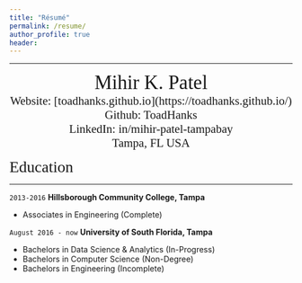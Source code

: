 ```yaml
---
title: "Résumé"
permalink: /resume/
author_profile: true
header: 
---
```

- - - -

<center><span style="font-family:Didot; font-size:2.5em;">Mihir K. Patel</span></center>
<center><span style="font-family:Didot; font-size:1.5em;">Website: [toadhanks.github.io](https://toadhanks.github.io/)</span></center>
<center><span style="font-family:Didot; font-size:1.5em;">Github: ToadHanks</span></center>
<center><span style="font-family:Didot; font-size:1.5em;">LinkedIn: in/mihir-patel-tampabay</span></center>
<center><span style="font-family:Didot; font-size:1.5em;">Tampa, FL USA
</span></center>

<span style="font-family:Didot; font-size:2em;">Education</span>
<br />

- - - -

`2013-2016`
__Hillsborough Community College, Tampa__

- Associates in Engineering (Complete)

`August 2016 - now`
__University of South Florida, Tampa__

- Bachelors in Data Science & Analytics (In-Progress)
- Bachelors in Computer Science (Non-Degree)
- Bachelors in Engineering (Incomplete)

